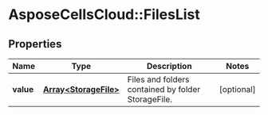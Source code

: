 # AsposeCellsCloud::FilesList

## Properties
Name | Type | Description | Notes
------------ | ------------- | ------------- | -------------
**value** | [**Array&lt;StorageFile&gt;**](StorageFile.md) | Files and folders contained by folder StorageFile. | [optional] 


